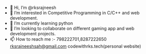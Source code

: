 - 👋 Hi, I’m @rksrajneesh
- 👀 I’m interested in Competitive Programming in C/C++ and web development.
- 🌱 I’m currently learning python
- 💞️ I’m looking to collaborate on different gaming app and web development projects.
- 📫 How to reach me :-
     798222701,8287222650
     rksrajneeshsah@gmail.com
     codewithrks.tech(personal website)

<!---
rksrajneesh/rksrajneesh is a ✨ special ✨ repository because its `README.md` (this file) appears on your GitHub profile.
You can click the Preview link to take a look at your changes.
--->
